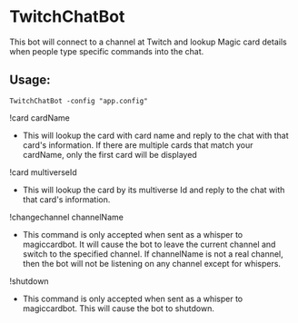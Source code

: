 # TwitchChatBot

This bot will connect to a channel at Twitch and lookup Magic card details
when people type specific commands into the chat.

## Usage:
    TwitchChatBot -config "app.config"

!card cardName
- This will lookup the card with card name and reply to the chat with that card's information. If there are multiple cards that match your cardName, only the first card will be displayed

!card multiverseId
- This will lookup the card by its multiverse Id and reply to the chat with that card's information.

!changechannel channelName
- This command is only accepted when sent as a whisper to magiccardbot. It will cause the bot to leave the current channel and switch to the specified channel. If channelName is not a real channel, then the bot will not be listening on any channel except for whispers.

!shutdown
- This command is only accepted when sent as a whisper to magiccardbot. This will cause the bot to shutdown.
